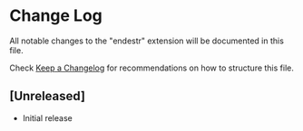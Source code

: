 # Change Log
All notable changes to the "endestr" extension will be documented in this file.

Check [Keep a Changelog](http://keepachangelog.com/) for recommendations on how to structure this file.

## [Unreleased]
- Initial release